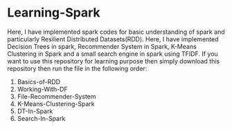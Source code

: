 # Learning-Spark
Here, I have implemented spark codes for basic understanding of spark and particularly Resilient Distributed Datasets(RDD).
Here, I have implemented Decision Trees in spark, Recommender System in Spark, K-Means Clustering in Spark and a small search engine in spark using TFIDF.
If you want to use this repository for learning purpose then simply download this repository then run the file in the following order:
1. Basics-of-RDD
2. Working-With-DF
3. File-Recommender-System
4. K-Means-Clustering-Spark
5. DT-In-Spark
6. Search-In-Spark
